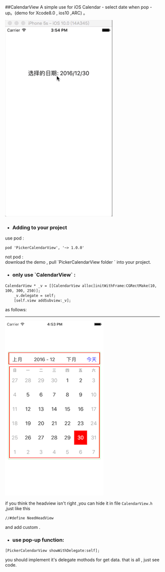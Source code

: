 ##CalendarView
A simple use for iOS Calendar - select date when pop -up。(demo for Xcode8.0 , ios10 ,ARC) 。   


![CalendarView](https://raw.githubusercontent.com/Light413/images/master/CalendarView_demo.gif)

* ### Adding to your project

use pod : <br>
 
```
pod 'PickerCalendarView', '~> 1.0.0'
```
not pod : <br> 
download the demo , pull \`PickerCalendarView folder \` into your project. <br>
 
 
 * ### only use \`CalendarView\` :

```
CalendarView * _v = [[CalendarView alloc]initWithFrame:CGRectMake(10, 100, 300, 250)];
    _v.delegate = self;
    [self.view addSubview:_v];    
```

as follows: <hr>
![CalendarView](https://raw.githubusercontent.com/Light413/images/master/CalendarView_base.png)

if you think the headview isn't right ,you can hide it in file `CalendarView.h` ,just like  this<br>

```
//#define NeedHeadView
```
and add custom .

* ### use pop-up function:

 ```
 [PickerCalendarView showWithDelegate:self];
 ```
you should implement it's delegate mothods for get data. 
that is all , just see code.

